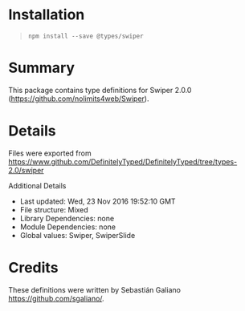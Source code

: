 # Installation
> `npm install --save @types/swiper`

# Summary
This package contains type definitions for Swiper 2.0.0 (https://github.com/nolimits4web/Swiper).

# Details
Files were exported from https://www.github.com/DefinitelyTyped/DefinitelyTyped/tree/types-2.0/swiper

Additional Details
 * Last updated: Wed, 23 Nov 2016 19:52:10 GMT
 * File structure: Mixed
 * Library Dependencies: none
 * Module Dependencies: none
 * Global values: Swiper, SwiperSlide

# Credits
These definitions were written by Sebastián Galiano <https://github.com/sgaliano/>.
